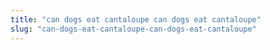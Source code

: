 ```yaml
---
title: "can dogs eat cantaloupe can dogs eat cantaloupe"
slug: "can-dogs-eat-cantaloupe-can-dogs-eat-cantaloupe"
---
```


